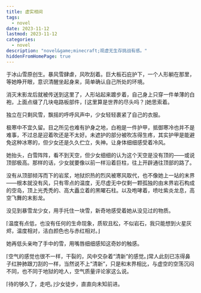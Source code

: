 ```yaml
---
title: 虚实相间
tags:
  - novel
date: 2023-11-12
lastmod: 2023-11-12
categories:
  - novel
description: "novel&game;minecraft;观虚无生存挑战有感。"
hiddenFromHomePage: true
---
```

于冰山雪原创生。暴风雪肆虐，风吹刮着。巨大板石庇护下，一个人形躺在那里，等她睁开眼，意识清醒坐起身来，简单确认自己所处的环境。

消灭末影龙后就被传送到这里了，人形站起来踱步着，自己身上只穿一件单薄的白袍，上面点缀了几块电路板部件，⌈这里算是世界的尽头吗？⌋她思索着。

独立在只剩风雪，飘摇的呼呼风声中，少女轻轻裹紧了自己的衣服。

极寒中不宜久留。目之所见也难有护身之地，白袍是一件护甲，抵御寒冷也并不是难事，不过总是迎着吹还是不太好。未遮护的部分被吹冻得生疼，其实护甲是能避免这种冰寒的，但少女还是久久伫立，失神。让身体细细感受着冷风。

她抬头，白雪阵阵，看不到天空，但少女细细的认为这个天空是没有顶的——或说顶部极高。那样的话，少女就要像以前一样沿着巨柱，往上开辟通往顶部的路了。

没有从顶部倾泻而下的岩浆，地狱炽热的烈风被寒风取代，也不像她上一站的末界——根本就没有风，只有零点的温度，无尽虚无中仅剩一颗孤独的由末界岩石构成的空岛，顶上光秃秃的、高大矗立着的黑曜石柱。以及咆哮着，喷吐紫炎龙息，高空飞舞的末影龙。

没见到暴雪龙少女，用手托住一块雪，新奇地感受着她从没见过的物质。

⌈温度有点低，也没有任何的生命现象，质软且松，不似岩石，我只能想到火星灰烬，温度相对，洁白颜色也与赤红相对。⌋

她再低头亲吻了手中的雪，用嘴唇细细感知这奇妙的触感。

⌈空气的感觉也很不一样，干裂的，风中交杂着“清新”的感觉。⌋常人此刻已冻得鼻子红肿肺跟刀刮的一样，当然说不上“清新”，只是和末界相比，与虚空的空荡沉闷不同，也不同于地狱的呛人，空气质量评论家这么说。

⌈待的够久了，走吧。⌋少女徒步，直直向未知前进。
